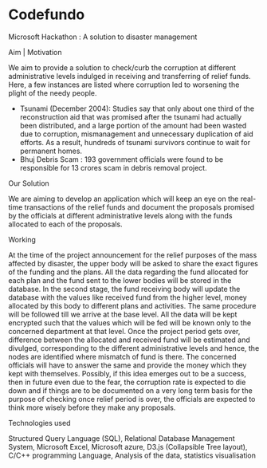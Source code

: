# Codefundo
Microsoft Hackathon : A solution to disaster management


Aim  |  Motivation

We aim to provide a solution to check/curb the corruption at different administrative levels indulged in receiving and transferring of relief funds.
Here, a few instances are listed where corruption led to worsening the plight of the needy people.


- Tsunami (December 2004):
 Studies  say that only about one third of the reconstruction aid that was promised after the tsunami had actually been distributed, and a large portion of the amount had been wasted due to corruption, mismanagement and unnecessary duplication of aid efforts. As a result, hundreds of tsunami survivors continue to wait for permanent homes.
- Bhuj Debris Scam :
193 government officials were found to be responsible for 13 crores scam in debris removal project.  


Our Solution

We are aiming to develop an application which will keep an eye on the real-time transactions of the relief funds and document the proposals promised by the officials at different administrative levels along with the funds allocated to each of the proposals. 


Working

At the time of the project announcement for the relief purposes of the mass affected by disaster, the upper body will be asked to share the exact figures of the funding and the plans. All the data regarding the fund allocated for each plan and the fund sent to the lower bodies will be stored in the database. In the second stage, the fund receiving body will update the database with the values like received fund from the higher level, money allocated by this body to different plans and activities. The same procedure will be followed till we arrive at the base level.
All the data will be kept encrypted such that the values which will be fed will be known only to the concerned department at that level.
Once the project period gets over, difference between the allocated and received fund will be estimated and divulged, corresponding to the different administrative levels and hence, the nodes are identified where mismatch of fund is there. The concerned officials will have to answer the same and provide the money which they kept with themselves.
Possibly, if this idea emerges out to be a success, then in future even due to the fear, the corruption rate is expected to die down and if things are to be documented on a very long term basis for the purpose of checking once relief period is over, the officials are expected to think more wisely before they make any proposals.


Technologies used

Structured Query Language (SQL), Relational Database Management System, Microsoft Excel, Microsoft azure, D3.js (Collapsible Tree layout), C/C++ programming Language, Analysis of the data, statistics visualisation 
